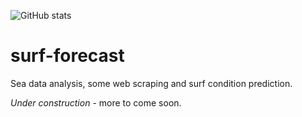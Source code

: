 ![GitHub stats](https://github-readme-stats.vercel.app/api?username=rchatru&count_private=true&show_icons=true)

# surf-forecast
Sea data analysis, some web scraping and surf condition prediction.

*Under construction* - more to come soon.
